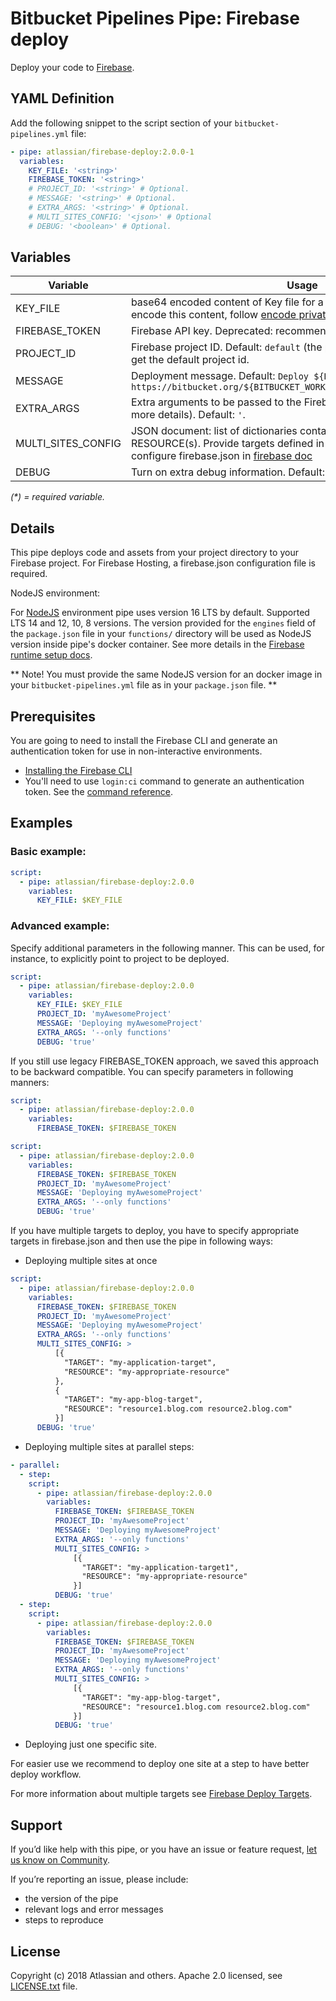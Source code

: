 # Bitbucket Pipelines Pipe: Firebase deploy

Deploy your code to [Firebase](https://firebase.google.com/).

## YAML Definition

Add the following snippet to the script section of your `bitbucket-pipelines.yml` file:

```yaml
- pipe: atlassian/firebase-deploy:2.0.0-1
  variables:
    KEY_FILE: '<string>'
    FIREBASE_TOKEN: '<string>'
    # PROJECT_ID: '<string>' # Optional.
    # MESSAGE: '<string>' # Optional.
    # EXTRA_ARGS: '<string>' # Optional.
    # MULTI_SITES_CONFIG: '<json>' # Optional
    # DEBUG: '<boolean>' # Optional.
```

## Variables

| Variable              | Usage                                                       |
| --------------------- | ----------------------------------------------------------- |
| KEY_FILE              | base64 encoded content of Key file for a [Google service account][Google service account]. To encode this content, follow [encode private key docs][encode private key docs].|
| FIREBASE_TOKEN        | Firebase API key. Deprecated: recommended to use KEY_FILE variable|
| PROJECT_ID            | Firebase project ID. Default: `default` (the pipe will use **.firebaserc** file to get the default project id.   |
| MESSAGE               | Deployment message. Default: `Deploy ${BITBUCKET_COMMIT} from https://bitbucket.org/${BITBUCKET_WORKSPACE}/${BITBUCKET_REPO_SLUG}` |
| EXTRA_ARGS            | Extra arguments to be passed to the Firebase CLI (see Firebase docs for more details). Default: `'`.
| MULTI_SITES_CONFIG    | JSON document: list of dictionaries containing mapping TARGET to RESOURCE(s). Provide targets defined in your firebase.json. See how to configure firebase.json in [firebase doc][firebase doc]|
| DEBUG                 | Turn on extra debug information. Default: `false`. |

_(*) = required variable._

## Details
This pipe deploys code and assets from your project directory to your Firebase project. 
For Firebase Hosting, a firebase.json configuration file is required.

NodeJS environment:

For [NodeJS][NodeJS] environment pipe uses version 16 LTS by default. Supported LTS 14 and 12, 10, 8 versions.
The version provided for the `engines` field of the `package.json` file in your `functions/` directory will be used as NodeJS version inside pipe's docker container. See more details in the [Firebase runtime setup docs][Firebase runtime].


** Note! You must provide the same NodeJS version for an docker image in your `bitbucket-pipelines.yml` file as in your `package.json` file. **


## Prerequisites

You are going to need to install the Firebase CLI and generate an authentication token for use in non-interactive environments.

* [Installing the Firebase CLI][Installing the Firebase CLI]
* You'll need to use `login:ci` command to generate an authentication token. See the [command reference][command reference].

## Examples

### Basic example:

```yaml
script:
  - pipe: atlassian/firebase-deploy:2.0.0
    variables:
      KEY_FILE: $KEY_FILE
```

### Advanced example:

Specify additional parameters in the following manner. This can be used, for instance, to explicitly point to project to be deployed.

```yaml
script:
  - pipe: atlassian/firebase-deploy:2.0.0
    variables:
      KEY_FILE: $KEY_FILE
      PROJECT_ID: 'myAwesomeProject'
      MESSAGE: 'Deploying myAwesomeProject'
      EXTRA_ARGS: '--only functions'
      DEBUG: 'true'
```

If you still use legacy FIREBASE_TOKEN approach, we saved this approach to be backward compatible. You can specify parameters in following manners:

```yaml
script:
  - pipe: atlassian/firebase-deploy:2.0.0
    variables:
      FIREBASE_TOKEN: $FIREBASE_TOKEN
```


```yaml
script:
  - pipe: atlassian/firebase-deploy:2.0.0
    variables:
      FIREBASE_TOKEN: $FIREBASE_TOKEN
      PROJECT_ID: 'myAwesomeProject'
      MESSAGE: 'Deploying myAwesomeProject'
      EXTRA_ARGS: '--only functions'
      DEBUG: 'true'
```

If you have multiple targets to deploy, you have to specify appropriate targets in firebase.json and then use the pipe in following ways:

- Deploying multiple sites at once

```yaml
script:
  - pipe: atlassian/firebase-deploy:2.0.0
    variables:
      FIREBASE_TOKEN: $FIREBASE_TOKEN
      PROJECT_ID: 'myAwesomeProject'
      MESSAGE: 'Deploying myAwesomeProject'
      EXTRA_ARGS: '--only functions'
      MULTI_SITES_CONFIG: >
          [{
            "TARGET": "my-application-target",
            "RESOURCE": "my-appropriate-resource"
          },
          {
            "TARGET": "my-app-blog-target",
            "RESOURCE": "resource1.blog.com resource2.blog.com"
          }]
      DEBUG: 'true'
```

- Deploying multiple sites at parallel steps:

```yaml
- parallel:
  - step:
    script:
      - pipe: atlassian/firebase-deploy:2.0.0
        variables:
          FIREBASE_TOKEN: $FIREBASE_TOKEN
          PROJECT_ID: 'myAwesomeProject'
          MESSAGE: 'Deploying myAwesomeProject'
          EXTRA_ARGS: '--only functions'
          MULTI_SITES_CONFIG: >
              [{
                "TARGET": "my-application-target1",
                "RESOURCE": "my-appropriate-resource"
              }]
          DEBUG: 'true'
  - step:
    script:
      - pipe: atlassian/firebase-deploy:2.0.0
        variables:
          FIREBASE_TOKEN: $FIREBASE_TOKEN
          PROJECT_ID: 'myAwesomeProject'
          MESSAGE: 'Deploying myAwesomeProject'
          EXTRA_ARGS: '--only functions'
          MULTI_SITES_CONFIG: >
              [{
                "TARGET": "my-app-blog-target",
                "RESOURCE": "resource1.blog.com resource2.blog.com"
              }]
          DEBUG: 'true'
```

- Deploying just one specific site.
 
For easier use we recommend to deploy one site at a step to have better deploy workflow.

For more information about multiple targets see [Firebase Deploy Targets][Firebase Deploy Targets].

## Support
If you’d like help with this pipe, or you have an issue or feature request, [let us know on Community][community].

If you’re reporting an issue, please include:

- the version of the pipe
- relevant logs and error messages
- steps to reproduce


## License
Copyright (c) 2018 Atlassian and others.
Apache 2.0 licensed, see [LICENSE.txt](LICENSE.txt) file.


[community]: https://community.atlassian.com/t5/forums/postpage/board-id/bitbucket-questions?add-tags=bitbucket-pipelines,pipes,google,deployment,firebase
[Google service account]: https://cloud.google.com/iam/docs/creating-managing-service-account-keys
[encode private key docs]: https://support.atlassian.com/bitbucket-cloud/docs/variables-and-secrets/#Use-multiple-SSH-keys-in-your-pipeline
[firebase doc]: https://firebase.google.com/docs/cli/targets#configure_firebasejson_to_use_deploy_targets
[Installing the Firebase CLI]: https://firebase.google.com/docs/cli/#install_the_firebase_cli
[command reference]: https://firebase.google.com/docs/cli/#administrative_commands
[Firebase Deploy Targets]: https://firebase.google.com/docs/cli/targets
[NodeJS]: https://nodejs.org/en/about/releases/
[Firebase runtime]: https://firebase.google.com/docs/functions/manage-functions#set_runtime_options
